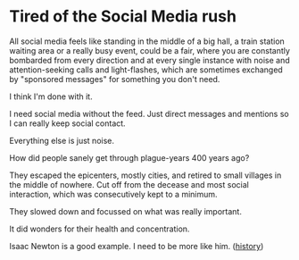 # Tired of the Social Media rush

All social media feels like standing in the middle of a big hall, a train station waiting area or a really busy event, could be a fair, where you are constantly bombarded from every direction and at every single instance with noise and attention-seeking calls and light-flashes, which are sometimes exchanged by "sponsored messages" for something you don't need.

I think I'm done with it.

I need social media without the feed. Just direct messages and mentions so I can really keep social contact.

Everything else is just noise.

How did people sanely get through plague-years 400 years ago?

They escaped the epicenters, mostly cities, and retired to small villages in the middle of nowhere. Cut off from the decease and most social interaction, which was consecutively kept to a minimum.

They slowed down and focussed on what was really important.

It did wonders for their health and concentration.

Isaac Newton is a good example. I need to be more like him. ([history](https://www.biography.com/news/isaac-newton-quarantine-plague-discoveries))